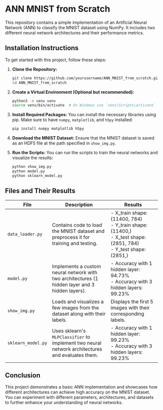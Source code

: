 # ANN MNIST from Scratch

This repository contains a simple implementation of an Artificial Neural Network (ANN) to classify the MNIST dataset using NumPy. It includes two different neural network architectures and their performance metrics.

## Installation Instructions

To get started with this project, follow these steps:

1. **Clone the Repository:**
   ```bash
   git clone https://github.com/yourusername/ANN_MNIST_from_scratch.git
   cd ANN_MNIST_from_scratch
   ```

2. **Create a Virtual Environment (Optional but recommended):**
   ```bash
   python3 -m venv venv
   source venv/bin/activate  # On Windows use `venv\Scripts\activate`
   ```

3. **Install Required Packages:**
   You can install the necessary libraries using pip. Make sure to have `numpy`, `matplotlib`, and `h5py` installed:
   ```bash
   pip install numpy matplotlib h5py
   ```

4. **Download the MNIST Dataset:**
   Ensure that the MNIST dataset is saved as an HDF5 file at the path specified in `show_img.py`.

5. **Run the Scripts:**
   You can run the scripts to train the neural networks and visualize the results:
   ```bash
   python show_img.py
   python model.py
   python sklearn_model.py
   ```

## Files and Their Results

| File               | Description                                                                                       | Results                                                                                       |
|--------------------|---------------------------------------------------------------------------------------------------|-----------------------------------------------------------------------------------------------|
| `data_loader.py`   | Contains code to load the MNIST dataset and preprocess it for training and testing.              | - X_train shape: (11400, 784) <br> - Y_train shape: (11400,) <br> - X_test shape: (2851, 784) <br> - Y_test shape: (2851,)  |
| `model.py`         | Implements a custom neural network with two architectures (1 hidden layer and 3 hidden layers). | - Accuracy with 1 hidden layer: 94.73% <br> - Accuracy with 3 hidden layers: 99.23%         |
| `show_img.py`      | Loads and visualizes a few images from the dataset along with their labels.                     | Displays the first 5 images with their corresponding labels.                                |
| `sklearn_model.py` | Uses sklearn's `MLPClassifier` to implement two neural network architectures and evaluates them.| - Accuracy with 1 hidden layer: 99.23% <br> - Accuracy with 3 hidden layers: 99.23%         |


## Conclusion

This project demonstrates a basic ANN implementation and showcases how different architectures can achieve high accuracy on the MNIST dataset. You can experiment with different parameters, architectures, and datasets to further enhance your understanding of neural networks.




